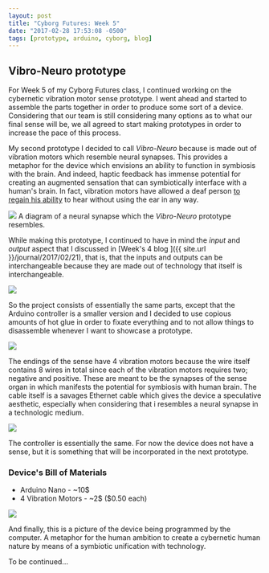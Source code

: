 ```yaml
---
layout: post
title: "Cyborg Futures: Week 5"
date: "2017-02-28 17:53:08 -0500"
tags: [prototype, arduino, cyborg, blog]
---
```


## Vibro-Neuro prototype

For Week 5 of my Cyborg Futures class, I continued working on the cybernetic vibration motor sense prototype. I went ahead and started to assemble the parts together in order to produce some sort of a device. Considering that our team is still considering many options as to what our final sense will be, we all agreed to start making prototypes in order to increase the pace of this process.

My second prototype I decided to call *Vibro-Neuro* because is made out of vibration motors which resemble neural synapses. This provides a metaphor for the device which envisions an ability to function in symbiosis with the brain. And indeed, haptic feedback has immense potential for creating an augmented sensation that can symbiotically interface with a human's brain. In fact, vibration motors have allowed a deaf person [to regain his ability](https://www.ted.com/talks/david_eagleman_can_we_create_new_senses_for_humans) to hear without using the ear in any way.

![](http://2.bp.blogspot.com/-3B9zPivRn1U/Tk1PJOp-1cI/AAAAAAAAAxY/wTd1Oi__WTw/s1600/Figure+1.jpg) A diagram of a neural synapse which the *Vibro-Neuro* prototype resembles.

While making this prototype, I continued to have in mind the *input* and *output* aspect that I discussed in [Week's 4 blog ]({{ site.url }}/journal/2017/02/21), that is, that the inputs and outputs can be interchangeable because they are made out of technology that itself is interchangeable.

![](https://c1.staticflickr.com/3/2946/32361892013_6af9bda702_b.jpg)

So the project consists of essentially the same parts, except that the Arduino controller is a smaller version and I decided to use copious amounts of hot glue in order to fixate everything and to not allow things to disassemble whenever I want to showcase a prototype.  

![](https://c2.staticflickr.com/4/3916/32361892213_94499c1e56_b.jpg)

The endings of the sense have 4 vibration motors because the wire itself contains 8 wires in total since each of the vibration motors requires two; negative and positive. These are meant to be the synapses of the sense organ in which manifests the potential for symbiosis with human brain. The cable itself is a savages Ethernet cable which gives the device a speculative aesthetic, especially when considering that i resembles a neural synapse in a technologic medium.

![](https://c1.staticflickr.com/3/2877/33177198735_400cd39720_b.jpg)

The controller is essentially the same. For now the device does not have a sense, but it is something that will be incorporated in the next prototype.

### Device's Bill of Materials

* Arduino Nano - ~10$
* 4 Vibration Motors - ~2$ ($0.50 each)


![](https://c2.staticflickr.com/4/3918/33049564891_823a7e147f_b.jpg)

And finally, this is a picture of the device being programmed by the computer. A metaphor for the human ambition to create a cybernetic human nature by means of a symbiotic unification with technology.

To be continued...
